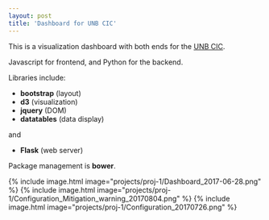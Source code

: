 ```yaml
---
layout: post
title: 'Dashboard for UNB CIC'
---
```

This is a visualization dashboard with both ends for the [UNB CIC](http://unb.ca/cic/).

Javascript for frontend, and Python for the backend.

Libraries include:
* **bootstrap** (layout)
* **d3** (visualization)
* **jquery** (DOM)
* **datatables** (data display)

and
* **Flask** (web server)

Package management is **bower**.

{% include image.html image="projects/proj-1/Dashboard_2017-06-28.png" %}
{% include image.html image="projects/proj-1/Configuration_Mitigation_warning_20170804.png" %}
{% include image.html image="projects/proj-1/Configuration_20170726.png" %}
